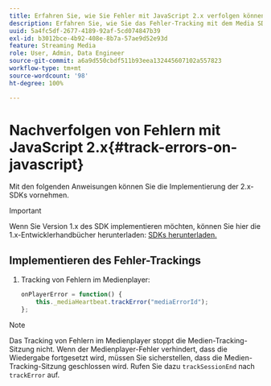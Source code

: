 ```yaml
---
title: Erfahren Sie, wie Sie Fehler mit JavaScript 2.x verfolgen können.
description: Erfahren Sie, wie Sie das Fehler-Tracking mit dem Media SDK in Browser-Apps (JS) implementieren.
uuid: 5a4fc5df-2677-4189-92af-5cd074847b39
exl-id: b3012bce-4b92-408e-8b7a-57ae9d52e93d
feature: Streaming Media
role: User, Admin, Data Engineer
source-git-commit: a6a9d550cbdf511b93eea132445607102a557823
workflow-type: tm+mt
source-wordcount: '98'
ht-degree: 100%

---
```


# Nachverfolgen von Fehlern mit JavaScript 2.x{#track-errors-on-javascript}

Mit den folgenden Anweisungen können Sie die Implementierung der 2.x-SDKs vornehmen.

>[!IMPORTANT]
>
>Wenn Sie Version 1.x des SDK implementieren möchten, können Sie hier die 1.x-Entwicklerhandbücher herunterladen: [SDKs herunterladen.](/help/getting-started/download-sdks.md)

## Implementieren des Fehler-Trackings

1. Tracking von Fehlern im Medienplayer:

   ```js
   onPlayerError = function() {
       this._mediaHeartbeat.trackError("mediaErrorId");
   };
   ```

>[!NOTE]
>
>Das Tracking von Fehlern im Medienplayer stoppt die Medien-Tracking-Sitzung nicht. Wenn der Medienplayer-Fehler verhindert, dass die Wiedergabe fortgesetzt wird, müssen Sie sicherstellen, dass die Medien-Tracking-Sitzung geschlossen wird. Rufen Sie dazu `trackSessionEnd` nach `trackError` auf.

